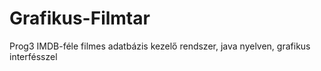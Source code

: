 # Grafikus-Filmtar
Prog3 IMDB-féle filmes adatbázis kezelő rendszer, java nyelven, grafikus interfésszel
